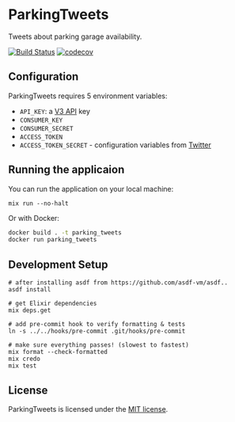 # ParkingTweets

Tweets about parking garage availability.

[![Build Status](https://semaphoreci.com/api/v1/mbta/parking_tweets/branches/master/shields_badge.svg)](https://semaphoreci.com/mbta/parking_tweets) [![codecov](https://codecov.io/gh/mbta/parking_tweets/branch/master/graph/badge.svg)](https://codecov.io/gh/mbta/parking_tweets)

## Configuration

ParkingTweets requires 5 environment variables:

- `API_KEY`: a [V3 API](https://api-v3.mbta.com/) key
- `CONSUMER_KEY`
- `CONSUMER_SECRET`
- `ACCESS_TOKEN`
- `ACCESS_TOKEN_SECRET` - configuration variables from [Twitter](https://developer.twitter.com/)

## Running the applicaion

You can run the application on your local machine:

```
mix run --no-halt
```

Or with Docker:

```bash
docker build . -t parking_tweets
docker run parking_tweets
```

## Development Setup

```
# after installing asdf from https://github.com/asdf-vm/asdf..
asdf install

# get Elixir dependencies
mix deps.get

# add pre-commit hook to verify formatting & tests
ln -s ../../hooks/pre-commit .git/hooks/pre-commit

# make sure everything passes! (slowest to fastest)
mix format --check-formatted
mix credo
mix test
```

## License

ParkingTweets is licensed under the [MIT license](LICENSE).
